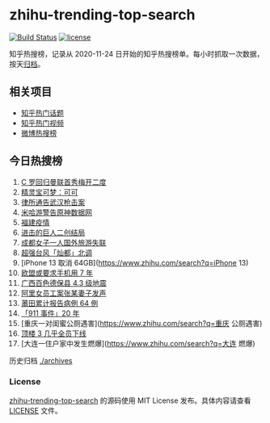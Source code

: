 # zhihu-trending-top-search

[![Build Status](https://github.com/justjavac/zhihu-trending-top-search/workflows/ci/badge.svg?branch=main)](https://github.com/justjavac/zhihu-trending-top-search/actions)
[![license](https://img.shields.io/github/license/justjavac/zhihu-trending-top-search)](https://github.com/justjavac/zhihu-trending-top-search/blob/main/LICENSE)

知乎热搜榜，记录从 2020-11-24 日开始的知乎热搜榜单。每小时抓取一次数据，按天[归档](./archives)。

## 相关项目

- [知乎热门话题](https://github.com/justjavac/zhihu-trending-hot-questions)
- [知乎热门视频](https://github.com/justjavac/zhihu-trending-hot-video)
- [微博热搜榜](https://github.com/justjavac/weibo-trending-hot-search)

## 今日热搜榜

<!-- BEGIN -->
<!-- 最后更新时间 Mon Sep 13 2021 18:14:43 GMT+0800 (China Standard Time) -->

1. [C 罗回归曼联首秀梅开二度](https://www.zhihu.com/search?q=C罗)
1. [精灵宝可梦：可可](https://www.zhihu.com/search?q=精灵宝可梦可可)
1. [律所通告武汉枪击案](https://www.zhihu.com/search?q=武汉枪击)
1. [米哈游警告原神数据网](https://www.zhihu.com/search?q=原神)
1. [福建疫情](https://www.zhihu.com/search?q=福建疫情)
1. [进击的巨人二创结局](https://www.zhihu.com/search?q=进击的巨人)
1. [成都女子一人国外旅游失联](https://www.zhihu.com/search?q=成都女子失联)
1. [超强台风「灿都」北调](https://www.zhihu.com/search?q=灿都)
1. [iPhone 13 取消 64GB](https://www.zhihu.com/search?q=iPhone 13)
1. [欧盟或要求手机用 7 年](https://www.zhihu.com/search?q=手机能用7年)
1. [广西百色德保县 4.3 级地震](https://www.zhihu.com/search?q=广西地震)
1. [阿里女员工案张某妻子发声](https://www.zhihu.com/search?q=阿里女员工案)
1. [莆田累计报告病例 64 例](https://www.zhihu.com/search?q=莆田疫情)
1. [「911 事件」20 年](https://www.zhihu.com/search?q=911)
1. [重庆一对闺蜜公厕遇害](https://www.zhihu.com/search?q=重庆 公厕遇害)
1. [顶楼 3 几乎全员下线](https://www.zhihu.com/search?q=顶楼3)
1. [大连一住户家中发生燃爆](https://www.zhihu.com/search?q=大连 燃爆)

<!-- END -->

历史归档 [./archives](./archives)

### License

[zhihu-trending-top-search](https://github.com/justjavac/zhihu-trending-top-search)
的源码使用 MIT License 发布。具体内容请查看 [LICENSE](./LICENSE) 文件。

